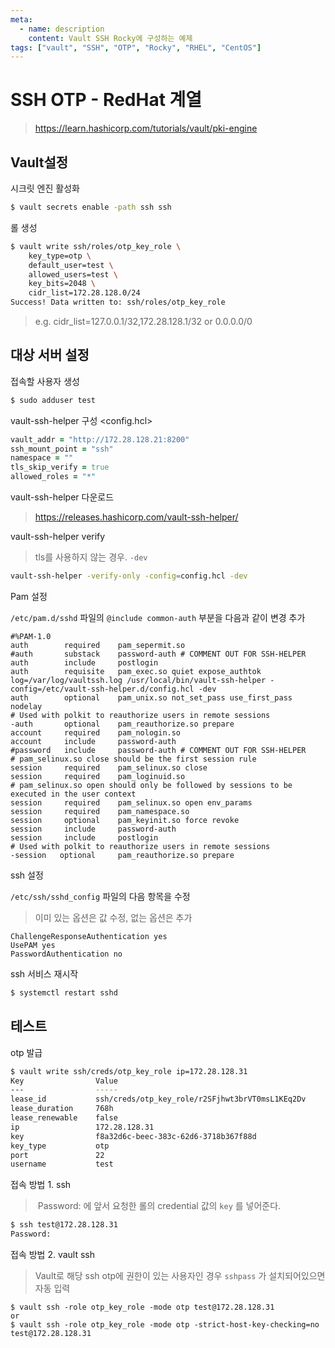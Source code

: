 ```yaml
---
meta:
  - name: description
    content: Vault SSH Rocky에 구성하는 예제
tags: ["vault", "SSH", "OTP", "Rocky", "RHEL", "CentOS"]
---
```


# SSH OTP - RedHat 계열
> <https://learn.hashicorp.com/tutorials/vault/pki-engine>

## Vault설정

시크릿 엔진 활성화

```bash
$ vault secrets enable -path ssh ssh
```



 롤 생성

```bash
$ vault write ssh/roles/otp_key_role \
    key_type=otp \
    default_user=test \
    allowed_users=test \
    key_bits=2048 \
    cidr_list=172.28.128.0/24
Success! Data written to: ssh/roles/otp_key_role
```

> e.g. cidr_list=127.0.0.1/32,172.28.128.1/32 or 0.0.0.0/0



 ## 대상 서버 설정

접속할 사용자 생성

```bash
$ sudo adduser test
```



vault-ssh-helper 구성 <config.hcl>

```ruby
vault_addr = "http://172.28.128.21:8200"
ssh_mount_point = "ssh"
namespace = ""
tls_skip_verify = true
allowed_roles = "*"
```



vault-ssh-helper 다운로드

> https://releases.hashicorp.com/vault-ssh-helper/



vault-ssh-helper verify

> tls를 사용하지 않는 경우. `-dev` 

```bash
vault-ssh-helper -verify-only -config=config.hcl -dev
```



Pam 설정

`/etc/pam.d/sshd` 파일의 `@include common-auth` 부분을 다음과 같이 변경 추가

```properties
#%PAM-1.0
auth        required    pam_sepermit.so
#auth       substack    password-auth # COMMENT OUT FOR SSH-HELPER
auth        include     postlogin
auth        requisite   pam_exec.so quiet expose_authtok log=/var/log/vaultssh.log /usr/local/bin/vault-ssh-helper -config=/etc/vault-ssh-helper.d/config.hcl -dev
auth        optional    pam_unix.so not_set_pass use_first_pass nodelay
# Used with polkit to reauthorize users in remote sessions
-auth       optional    pam_reauthorize.so prepare
account     required    pam_nologin.so
account     include     password-auth
#password   include     password-auth # COMMENT OUT FOR SSH-HELPER
# pam_selinux.so close should be the first session rule
session     required    pam_selinux.so close
session     required    pam_loginuid.so
# pam_selinux.so open should only be followed by sessions to be executed in the user context
session     required    pam_selinux.so open env_params
session     required    pam_namespace.so
session     optional    pam_keyinit.so force revoke
session     include     password-auth
session     include     postlogin
# Used with polkit to reauthorize users in remote sessions
-session   optional     pam_reauthorize.so prepare
```



ssh 설정

`/etc/ssh/sshd_config` 파일의 다음 항목을 수정

> 이미 있는 옵션은 값 수정, 없는 옵션은 추가

```properties
ChallengeResponseAuthentication yes
UsePAM yes
PasswordAuthentication no
```



ssh 서비스 재시작

```bash
$ systemctl restart sshd
```



## 테스트

otp 발급

```bash
$ vault write ssh/creds/otp_key_role ip=172.28.128.31
Key                Value
---                -----
lease_id           ssh/creds/otp_key_role/r2SFjhwt3brVT0msL1KEq2Dv
lease_duration     768h
lease_renewable    false
ip                 172.28.128.31
key                f8a32d6c-beec-383c-62d6-3718b367f88d
key_type           otp
port               22
username           test
```



접속 방법 1. ssh

>  Password: 에 앞서 요청한 롤의 credential 값의 `key` 를 넣어준다.

```bash
$ ssh test@172.28.128.31
Password:
```



접속 방법 2. vault ssh

> Vault로 해당 ssh otp에 권한이 있는 사용자인 경우 `sshpass` 가 설치되어있으면 자동 입력

```ssh
$ vault ssh -role otp_key_role -mode otp test@172.28.128.31
or
$ vault ssh -role otp_key_role -mode otp -strict-host-key-checking=no test@172.28.128.31
```

